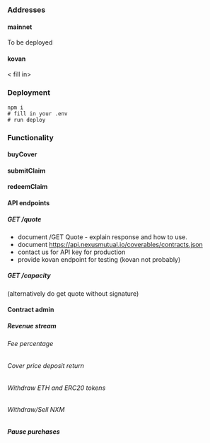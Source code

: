 
### Addresses

#### mainnet

To be deployed
#### kovan

< fill in>

### Deployment

```
npm i
# fill in your .env
# run deploy

```

### Functionality

#### buyCover

#### submitClaim

#### redeemClaim


#### API endpoints


##### GET /quote

* document /GET Quote - explain response and how to use.
* document https://api.nexusmutual.io/coverables/contracts.json
* contact us for API key for production
* provide kovan endpoint for testing (kovan not probably)

##### GET /capacity

(alternatively do get quote without signature)

#### Contract admin

##### Revenue stream 

###### Fee percentage
###### Cover price deposit return

###### Withdraw ETH and ERC20 tokens

###### Withdraw/Sell NXM

##### Pause purchases




